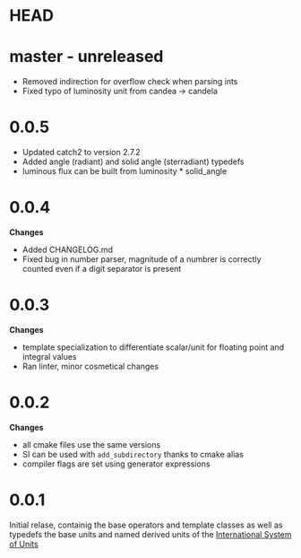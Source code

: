 # HEAD 

# master - unreleased

* Removed indirection for overflow check when parsing ints
* Fixed typo of luminosity unit from candea -> candela

# 0.0.5

* Updated catch2 to version 2.7.2
* Added angle (radiant) and solid angle (sterradiant) typedefs
* luminous flux can be built from luminosity * solid_angle

# 0.0.4 

**Changes**

* Added CHANGELOG.md
* Fixed bug in number parser, magnitude of a numbrer is correctly counted even if a digit separator is present

# 0.0.3

**Changes**

* template specialization to differentiate scalar/unit for floating point and integral values
* Ran linter, minor cosmetical changes

# 0.0.2

**Changes**

* all cmake files use the same versions
* SI can be used with `add_subdirectory` thanks to cmake alias
* compiler flags are set using generator expressions

# 0.0.1

Initial relase, containig the base operators and template classes as well as typedefs the base units and named derived units of the  [International System of Units](https://en.wikipedia.org/wiki/International_System_of_Units)
